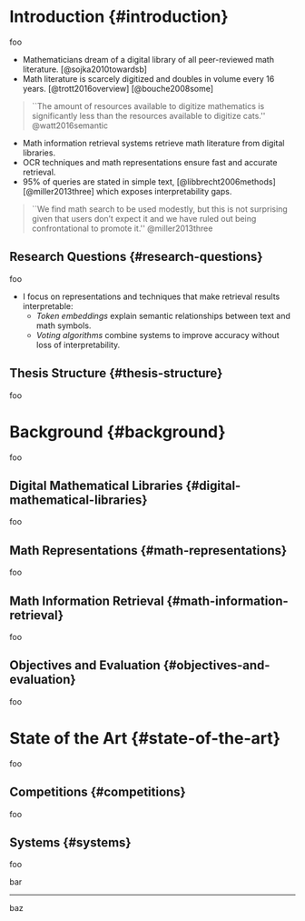 # Introduction {#introduction}

foo

- Mathematicians dream of a digital library of all peer-reviewed math literature. [@sojka2010towardsb]
- Math literature is scarcely digitized and doubles in volume every 16 years. [@trott2016overview] [@bouche2008some]

> \`\`The amount of resources available to digitize mathematics is
> significantly less than the resources available to digitize cats.'' @watt2016semantic

- Math information retrieval systems retrieve math literature from digital libraries.
- OCR techniques and math representations ensure fast and accurate retrieval.
- 95\% of queries are stated in simple text, [@libbrecht2006methods] [@miller2013three] which exposes interpretability gaps.

> \`\`We find math search to be used modestly, but this is not surprising given
> that users don’t expect it and we have ruled out being confrontational to
> promote it.'' @miller2013three

## Research Questions {#research-questions}

foo

- I focus on representations and techniques that make retrieval results interpretable:
    - *Token embeddings* explain semantic relationships between text and math symbols.
    - *Voting algorithms* combine systems to improve accuracy without loss of interpretability.

## Thesis Structure {#thesis-structure}

foo

# Background {#background}

foo

## Digital Mathematical Libraries {#digital-mathematical-libraries}

foo

## Math Representations {#math-representations}

foo

## Math Information Retrieval {#math-information-retrieval}

foo

## Objectives and Evaluation {#objectives-and-evaluation}

foo

# State of the Art {#state-of-the-art}

foo

## Competitions {#competitions}

foo

## Systems {#systems}

foo

bar

***

baz